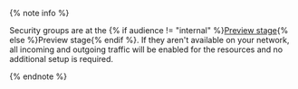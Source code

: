 {% note info %}

Security groups are at the {% if audience != "internal" %}[Preview stage](../../overview/concepts/launch-stages.md){% else %}Preview stage{% endif %}. If they aren't available on your network, all incoming and outgoing traffic will be enabled for the resources and no additional setup is required.

{% endnote %}